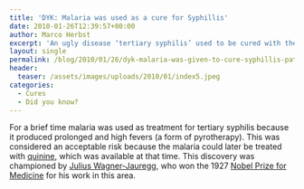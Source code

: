 ```yaml
---
title: 'DYK: Malaria was used as a cure for Syphillis'
date: 2010-01-26T12:39:57+00:00
author: Marco Herbst
excerpt: 'An ugly disease ‘tertiary syphilis’ used to be cured with the help of another deadly, but curable disease, malaria, for some period of time. With malaria, patients were given a kind of pyrotherapy due to the high and prolonged fevers.  Julius Wagner-Jauregg was the one who suggested this treatment.'
layout: single
permalink: /blog/2010/01/26/dyk-malaria-was-given-to-cure-syphillis-patients/
header:
  teaser: /assets/images/uploads/2010/01/index5.jpeg
categories:
  - Cures
  - Did you know?
---
```

For a brief time malaria was used as treatment for tertiary syphilis because it produced prolonged and high fevers (a form of pyrotherapy). This was considered an acceptable risk because the malaria could later be treated with [quinine](http://en.wikipedia.org/wiki/Quinine "Quinine"), which was available at that time. This discovery was championed by [Julius Wagner-Jauregg](http://en.wikipedia.org/wiki/Julius_Wagner-Jauregg "Julius Wagner-Jauregg"), who won the 1927 [Nobel Prize for Medicine](http://en.wikipedia.org/wiki/Nobel_Prize_for_Medicine "Nobel Prize for Medicine") for his work in this area.